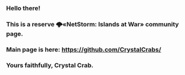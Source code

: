 ### Hello there!

### This is a reserve 🌩️«NetStorm: Islands at War» community page. 

### Main page is here: https://github.com/CrystalCrabs/

### Yours faithfully, Crystal Crab.
